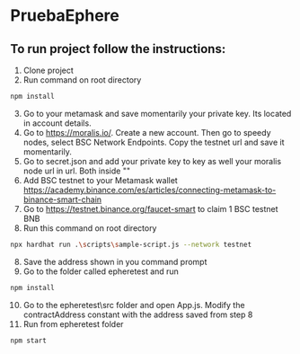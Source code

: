 # PruebaEphere


## To run project follow the instructions:
1. Clone project
2. Run command on root directory
```sh
npm install
```
3. Go to your metamask and save momentarily your private key. Its located in account details.
3. Go to https://moralis.io/. Create a new account. Then go to speedy nodes, select BSC Network Endpoints. Copy the testnet url and save it momentarily. 
4. Go to secret.json and add your private key to key as well your moralis node url in url. Both inside ""
5. Add BSC testnet to your Metamask wallet https://academy.binance.com/es/articles/connecting-metamask-to-binance-smart-chain
6. Go to https://testnet.binance.org/faucet-smart to claim 1 BSC testnet BNB
7. Run this command on root directory 
```sh
npx hardhat run .\scripts\sample-script.js --network testnet
```
8. Save the address shown in you command prompt
9. Go to the folder called epheretest and run
```sh
npm install
```
10. Go to the epheretest\src folder and open App.js. Modify the contractAddress constant with the address saved from step 8
11. Run from epheretest folder
```sh
npm start
```
